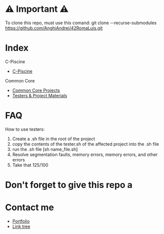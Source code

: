 # ⚠️ Important ⚠️
To clone this repo, must use this comand: git clone --recurse-submodules https://github.com/AnghiAndrei/42RomaLuis.git

# Index
C-Piscine
- [C-Piscine](https://github.com/AnghiAndrei/42RomaLuis/tree/main/_c-piscine)

Common Core
- [Common Core Projects](https://github.com/AnghiAndrei/42RomaLuis/tree/main/_common%20core)
- [Testers & Project Materials](https://github.com/AnghiAndrei/42RomaLuis/tree/main/_common%20core/Aa_materiali)

# FAQ
How to use testers:
1. Create a .sh file in the root of the project
2. copy the contents of the tester.sh of the affected project into the .sh file
3. run the .sh file [sh name_file.sh]
4. Resolve segmentation faults, memory errors, memory errors, and other errors
5. Take that 125/100

# Don't forget to give this repo a 

# Contact me
- [Portfolio](https://andreianghi.ddns.net)
- [Link tree](https://socialandreianghi.ddns.net)